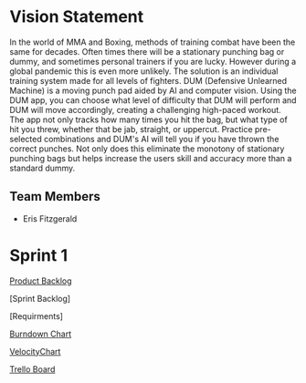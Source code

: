 # Vision Statement
In the world of MMA and Boxing, methods of training combat have been the same for decades. Often times there will be a stationary punching bag or dummy, and sometimes personal trainers if you are lucky. However during a global pandemic this is even more unlikely. The solution is an individual training system made for all levels of fighters. DUM (Defensive Unlearned Machine) is a moving punch pad aided by AI and computer vision. Using the DUM app, you can choose what level of difficulty that DUM will perform and DUM will move accordingly, creating a challenging high-paced workout. The app not only tracks how many times you hit the bag, but what type of hit you threw, whether that be jab, straight, or uppercut. Practice pre-selected combinations and DUM's AI will tell you if you have thrown the correct punches. Not only does this eliminate the monotony of stationary punching bags but helps increase the users skill and accuracy more than a standard dummy.

## Team Members
  * Eris Fitzgerald


# Sprint 1
[Product Backlog](https://docs.google.com/spreadsheets/d/1T_YFjJA2x297F3sX_Lql-QHOxClX8nvLCutoh2QMx5k/edit?usp=sharing)

[Sprint Backlog]

[Requirments]

[Burndown Chart](https://user-images.githubusercontent.com/78665808/107131284-fb988700-68a2-11eb-9370-27b03f8ae754.png)

[VelocityChart](https://user-images.githubusercontent.com/65682018/107084503-23b1b880-67c5-11eb-9e97-091a8c1b8026.png)

[Trello Board](https://trello.com/b/xMViNHQY)

